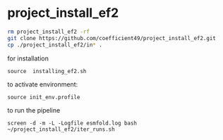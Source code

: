 # project_install_ef2

```bash
rm project_install_ef2 -rf
git clone https://github.com/coefficient49/project_install_ef2.git
cp ./project_install_ef2/in* .
```
for installation

```
source  installing_ef2.sh
```

to activate environment:

```
source init_env.profile
```


to run the pipeline
```
screen -d -m -L -Logfile esmfold.log bash ~/project_install_ef2/iter_runs.sh
```

